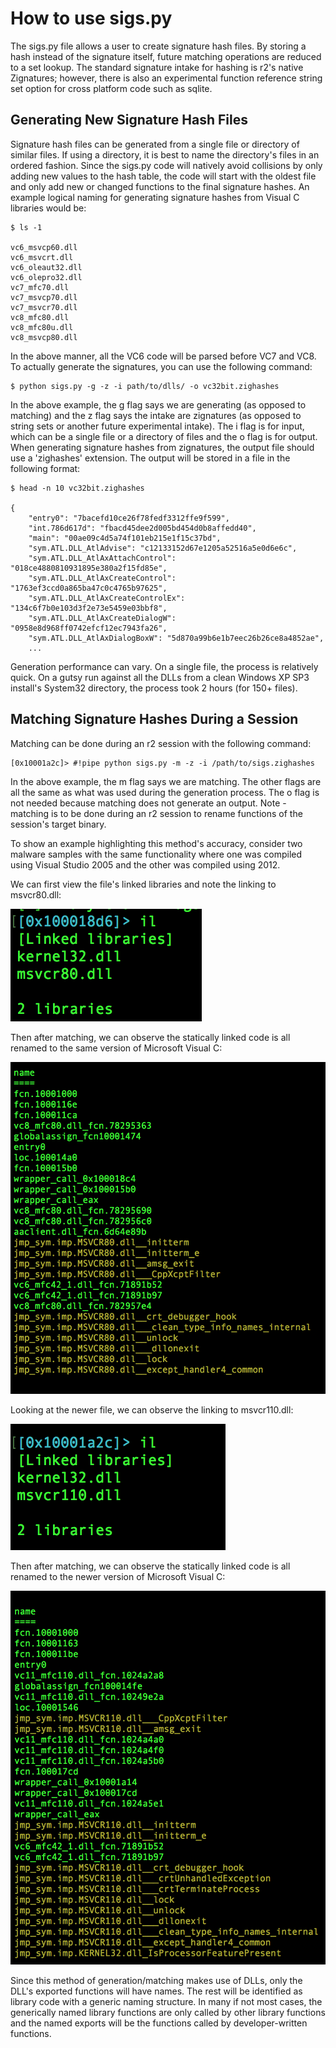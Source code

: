 
# How to use sigs.py

The sigs.py file allows a user to create signature hash files. By storing a hash instead of the signature itself, future matching operations are reduced to a set lookup. The standard signature intake for hashing is r2's native Zignatures; however, there is also an experimental function reference string set option for cross platform code such as sqlite.

## Generating New Signature Hash Files

Signature hash files can be generated from a single file or directory of similar files. If using a directory, it is best to name the directory's files in an ordered fashion. Since the sigs.py code will natively avoid collisions by only adding new values to the hash table, the code will start with the oldest file and only add new or changed functions to the final signature hashes. An example logical naming for generating signature hashes from Visual C libraries would be:

```
$ ls -1

vc6_msvcp60.dll
vc6_msvcrt.dll
vc6_oleaut32.dll
vc6_olepro32.dll
vc7_mfc70.dll
vc7_msvcp70.dll
vc7_msvcr70.dll
vc8_mfc80.dll
vc8_mfc80u.dll
vc8_msvcp80.dll
```

In the above manner, all the VC6 code will be parsed before VC7 and VC8. To actually generate the signatures, you can use the following command:

```
$ python sigs.py -g -z -i path/to/dlls/ -o vc32bit.zighashes
```

In the above example, the g flag says we are generating (as opposed to matching) and the z flag says the intake are zignatures (as opposed to string sets or another future experimental intake). The i flag is for input, which can be a single file or a directory of files and the o flag is for output. When generating signature hashes from zignatures, the output file should use a 'zighashes' extension. The output will be stored in a file in the following format:

```
$ head -n 10 vc32bit.zighashes

{
    "entry0": "7bacefd10ce26f78fedf3312ffe9f599",
    "int.786d617d": "fbacd45dee2d005bd454d0b8affedd40",
    "main": "00ae09c4d5a74f101eb215e1f15c37bd",
    "sym.ATL.DLL_AtlAdvise": "c12133152d67e1205a52516a5e0d6e6c",
    "sym.ATL.DLL_AtlAxAttachControl": "018ce4880810931895e380a2f15fd85e",
    "sym.ATL.DLL_AtlAxCreateControl": "1763ef3ccd0a865ba47c0c4765b97625",
    "sym.ATL.DLL_AtlAxCreateControlEx": "134c6f7b0e103d3f2e73e5459e03bbf8",
    "sym.ATL.DLL_AtlAxCreateDialogW": "0958e8d968ff0742efcf12ec7943fa26",
    "sym.ATL.DLL_AtlAxDialogBoxW": "5d870a99b6e1b7eec26b26ce8a4852ae",
    ...
```

Generation performance can vary. On a single file, the process is relatively quick. On a gutsy run against all the DLLs from a clean Windows XP SP3 install's System32 directory, the process took 2 hours (for 150+ files).

## Matching Signature Hashes During a Session

Matching can be done during an r2 session with the following command:

```
[0x10001a2c]> #!pipe python sigs.py -m -z -i /path/to/sigs.zighashes
```

In the above example, the m flag says we are matching. The other flags are all the same as what was used during the generation process. The o flag is not needed because matching does not generate an output. Note - matching is to be done during an r2 session to rename functions of the session's target binary.

To show an example highlighting this method's accuracy, consider two malware samples with the same functionality where one was compiled using Visual Studio 2005 and the other was compiled using 2012.

We can first view the file's linked libraries and note the linking to msvcr80.dll:

![file2libraries](img/file2_linkedlibraries.png)

Then after matching, we can observe the statically linked code is all renamed to the same version of Microsoft Visual C:

![file2funcs](img/file2_funcnames.png)

Looking at the newer file, we can observe the linking to msvcr110.dll:

![file1libraries](img/file1_linkedlibraries.png)

Then after matching, we can observe the statically linked code is all renamed to the newer version of Microsoft Visual C:

![file1funcs](img/file1_funcnames.png)

Since this method of generation/matching makes use of DLLs, only the DLL's exported functions will have names. The rest will be identified as library code with a generic naming structure. In many if not most cases, the generically named library functions are only called by other library functions and the named exports will be the functions called by developer-written functions.